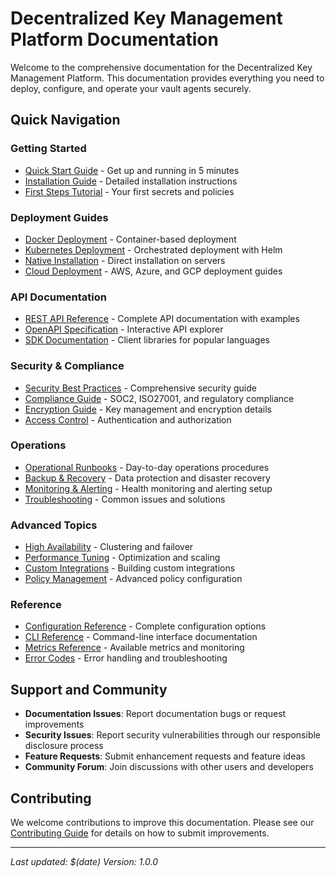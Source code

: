 # Decentralized Key Management Platform Documentation

Welcome to the comprehensive documentation for the Decentralized Key Management Platform. This documentation provides everything you need to deploy, configure, and operate your vault agents securely.

## Quick Navigation

### Getting Started
- [Quick Start Guide](getting-started/quick-start.md) - Get up and running in 5 minutes
- [Installation Guide](getting-started/installation.md) - Detailed installation instructions
- [First Steps Tutorial](getting-started/first-steps.md) - Your first secrets and policies

### Deployment Guides
- [Docker Deployment](deployment/docker.md) - Container-based deployment
- [Kubernetes Deployment](deployment/kubernetes.md) - Orchestrated deployment with Helm
- [Native Installation](deployment/native.md) - Direct installation on servers
- [Cloud Deployment](deployment/cloud.md) - AWS, Azure, and GCP deployment guides

### API Documentation
- [REST API Reference](api/rest-api.md) - Complete API documentation with examples
- [OpenAPI Specification](api/openapi.yaml) - Interactive API explorer
- [SDK Documentation](api/sdks.md) - Client libraries for popular languages

### Security & Compliance
- [Security Best Practices](security/best-practices.md) - Comprehensive security guide
- [Compliance Guide](security/compliance.md) - SOC2, ISO27001, and regulatory compliance
- [Encryption Guide](security/encryption.md) - Key management and encryption details
- [Access Control](security/access-control.md) - Authentication and authorization

### Operations
- [Operational Runbooks](operations/runbooks.md) - Day-to-day operations procedures
- [Backup & Recovery](operations/backup-recovery.md) - Data protection and disaster recovery
- [Monitoring & Alerting](operations/monitoring.md) - Health monitoring and alerting setup
- [Troubleshooting](operations/troubleshooting.md) - Common issues and solutions

### Advanced Topics
- [High Availability](advanced/high-availability.md) - Clustering and failover
- [Performance Tuning](advanced/performance.md) - Optimization and scaling
- [Custom Integrations](advanced/integrations.md) - Building custom integrations
- [Policy Management](advanced/policies.md) - Advanced policy configuration

### Reference
- [Configuration Reference](reference/configuration.md) - Complete configuration options
- [CLI Reference](reference/cli.md) - Command-line interface documentation
- [Metrics Reference](reference/metrics.md) - Available metrics and monitoring
- [Error Codes](reference/error-codes.md) - Error handling and troubleshooting

## Support and Community

- **Documentation Issues**: Report documentation bugs or request improvements
- **Security Issues**: Report security vulnerabilities through our responsible disclosure process
- **Feature Requests**: Submit enhancement requests and feature ideas
- **Community Forum**: Join discussions with other users and developers

## Contributing

We welcome contributions to improve this documentation. Please see our [Contributing Guide](contributing.md) for details on how to submit improvements.

---

*Last updated: $(date)*
*Version: 1.0.0*